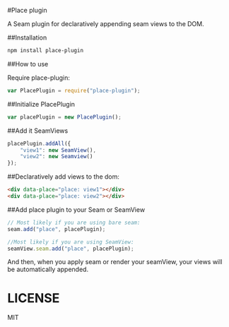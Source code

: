 #Place plugin

A Seam plugin for declaratively appending seam views to the DOM.

##Installation

```bash
npm install place-plugin
```

##How to use

Require place-plugin:

```js
var PlacePlugin = require("place-plugin");
```

##Initialize PlacePlugin

```js
var placePlugin = new PlacePlugin();
```

##Add it SeamViews

```js
placePlugin.addAll({
    "view1": new SeamView(),
    "view2": new Seamview()
});
```

##Declaratively add views to the dom:

```html
<div data-place="place: view1"></div>
<div data-place="place: view2"></div>
```

##Add place plugin to your Seam or SeamView

```js
// Most likely if you are using bare seam:
seam.add("place", placePlugin);

//Most likely if you are using SeamView:
seamView.seam.add("place", placePlugin);
```

And then, when you apply seam or render your seamView, your views will be automatically appended.


LICENSE
=======

MIT
